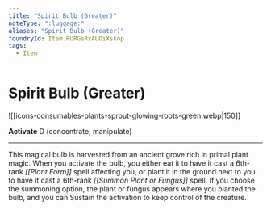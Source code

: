 ```yaml
---
title: "Spirit Bulb (Greater)"
noteType: ":luggage:"
aliases: "Spirit Bulb (Greater)"
foundryId: Item.RURGsRxAUOiXskop
tags:
  - Item
---
```


# Spirit Bulb (Greater)
![[icons-consumables-plants-sprout-glowing-roots-green.webp|150]]

**Activate** D (concentrate, manipulate)

* * *

This magical bulb is harvested from an ancient grove rich in primal plant magic. When you activate the bulb, you either eat it to have it cast a 6th-rank _[[Plant Form]]_ spell affecting you, or plant it in the ground next to you to have it cast a 6th-rank _[[Summon Plant or Fungus]]_ spell. If you choose the summoning option, the plant or fungus appears where you planted the bulb, and you can Sustain the activation to keep control of the creature.

